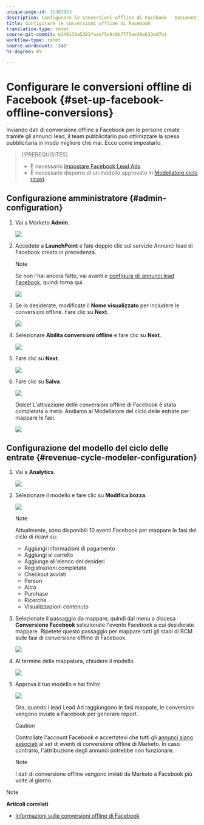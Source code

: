 ```yaml
---
unique-page-id: 11383953
description: Configurare le conversioni offline di Facebook - Documenti Marketo - Documentazione del prodotto
title: Configurare le conversioni offline di Facebook
translation-type: tm+mt
source-git-commit: e149133a5383faaef5e9c9b7775ae36e633ed7b1
workflow-type: tm+mt
source-wordcount: '340'
ht-degree: 0%

---
```



# Configurare le conversioni offline di Facebook {#set-up-facebook-offline-conversions}

Inviando dati di conversione offline a Facebook per le persone create tramite gli annunci lead, il team pubblicitario può ottimizzare la spesa pubblicitaria in modo migliore che mai. Ecco come impostarlo.

>[!PREREQUISITES]
>
>* È necessario [impostare Facebook Lead Ads](set-up-facebook-lead-ads.md).
>* È necessario disporre di un modello approvato in [Modellatore ciclo ricavi](http://docs.marketo.com/display/docs/revenue+cycle+models).

>



## Configurazione amministratore {#admin-configuration}

1. Vai a Marketo **Admin**.

   ![](assets/image2016-11-29-13-3a8-3a45.png)

1. Accedete a **LaunchPoint** e fate doppio clic sul servizio Annunci lead di Facebook creato in precedenza.

   >[!NOTE]
   >
   >Se non l&#39;hai ancora fatto, vai avanti e [configura gli annunci lead Facebook](set-up-facebook-lead-ads.md), quindi torna qui.

   ![](assets/image2016-11-29-13-3a10-3a43.png)

1. Se lo desiderate, modificate il **Nome visualizzato** per includere le conversioni offline. Fare clic su **Next**.

   ![](assets/image2016-11-29-13-3a12-3a19.png)

1. Selezionare **Abilita conversioni offline** e fare clic su **Next**.

   ![](assets/image2016-11-29-13-3a13-3a32.png)

1. Fare clic su **Next**.

   ![](assets/image2016-11-29-13-3a14-3a17.png)

1. Fare clic su **Salva**.

   ![](assets/image2016-11-29-13-3a14-3a52.png)

   Dolce! L&#39;attivazione delle conversioni offline di Facebook è stata completata a metà. Andiamo al Modellatore del ciclo delle entrate per mappare le fasi.

   ![](assets/image2016-11-29-13-3a16-3a55.png)

## Configurazione del modello del ciclo delle entrate {#revenue-cycle-modeler-configuration}

1. Vai a **Analytics**.

   ![](assets/image2016-11-29-13-3a29-3a23.png)

1. Selezionare il modello e fare clic su **Modifica bozza**.

   ![](assets/image2016-11-29-13-3a31-3a6.png)

   >[!NOTE]
   >
   >Attualmente, sono disponibili 10 eventi Facebook per mappare le fasi del ciclo di ricavi su:
   >
   >    
   >    
   >    * Aggiungi informazioni di pagamento
   >    * Aggiungi al carrello
   >    * Aggiunge all&#39;elenco dei desideri
   >    * Registrazioni completate
   >    * Checkout avviati
   >    * Person
   >    * Altro
   >    * Purchase
   >    * Ricerche
   >    * Visualizzazioni contenuto


1. Selezionate il passaggio da mappare, quindi dal menu a discesa **Conversione Facebook** selezionate l&#39;evento Facebook a cui desiderate mappare. Ripetete questo passaggio per mappare tutti gli stadi di RCM sulle fasi di conversione offline di Facebook.

   ![](assets/1-1.png)

1. Al termine della mappatura, chiudere il modello.

   ![](assets/2.png)

1. Approva il tuo modello e hai finito!

   ![](assets/image2016-11-29-15-3a6-3a30.png)

   Ora, quando i lead Lead Ad raggiungono le fasi mappate, le conversioni vengono inviate a Facebook per generare report.

   >[!CAUTION]
   >
   >Controllate l&#39;account Facebook e accertatevi che tutti gli [annunci siano associati](https://www.facebook.com/business/url/?href=%2Fbusiness%2Fhelp%2Fwww%2F1776828022605281&amp;cmsid&amp;creative=link&amp;creative_detail=advertiser-help-center&amp;create_type&amp;destination_cms_id&amp;orig_http_referrer) al set di eventi di conversione offline di Marketo. In caso contrario, l&#39;attribuzione degli annunci potrebbe non funzionare.

   >[!NOTE]
   >
   >I dati di conversione offline vengono inviati da Marketo a Facebook più volte al giorno.

>[!NOTE]
>
>**Articoli correlati**
>
>* [Informazioni sulle conversioni offline di Facebook](understanding-facebook-offline-conversions.md)

>



